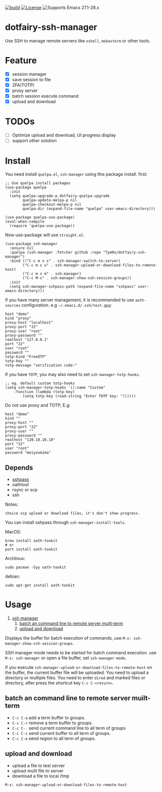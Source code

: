 [![build](https://github.com/7ym0n/dotfairy-ssh-manager/actions/workflows/build.yml/badge.svg)](https://github.com/7ym0n/dotfairy-ssh-manager/actions/workflows/build.yml)
[![License](http://img.shields.io/:license-GPL3-blue.svg)](LICENSE)
![Supports Emacs 27.1-28.x](https://img.shields.io/badge/Supports-Emacs_27.1_--_28.x-blueviolet.svg?style=flat-square&logo=GNU%20Emacs&logoColor=white)

# dotfairy-ssh-manager
Use SSH to manage remote servers like `xshell`, `mobaxterm` or other tools.

# Feature

- [x] session manager
- [x] save session to file
- [x] 2FA(TOTP)
- [x] proxy server
- [x] batch session execute command
- [x] upload and download

# TODOs
- [ ] Optimize upload and download, UI progress display
- [ ] support other solution

# Install
You need install `quelpa.el`, `ssh-manager` using this package install. first:
```elisp
;; Use quelpa install packages
(use-package quelpa
  :init
  (setq quelpa-upgrade-p dotfairy-quelpa-upgrade
        quelpa-update-melpa-p nil
        quelpa-checkout-melpa-p nil
        quelpa-dir (expand-file-name "quelpa" user-emacs-directory)))

(use-package quelpa-use-package)
(eval-when-compile
  (require 'quelpa-use-package))
```
Now use-package will use `straight.el`.
```elisp
(use-package ssh-manager
  :ensure nil
  :quelpa (ssh-manager :fetcher github :repo "7ym0n/dotfairy-ssh-manager")
  :bind (("C-c m s s" . ssh-manager-switch-to-server)
        ("C-c m s u" . ssh-manager-upload-or-download-files-to-remote-host)
        ("C-c m s m" . ssh-manager)
        ("C-c M-s" . ssh-manager-show-ssh-session-groups))
  :init
  (setq ssh-manager-sshpass-path (expand-file-name "sshpass" user-emacs-directory)))

```
If you have many server management, it is recommended to use `auth-sources` configuration.
e.g `~/.emacs.d/.ssh/test.gpg`:
```elisp
host "demo"
kind "proxy"
proxy-host "localhost"
proxy-port "22"
proxy-user "root"
proxy-password ""
realhost "127.0.0.1"
port "22"
user "root"
password ""
totp-kind "FreeOTP"
totp-key ""
totp-message "verification code:"
```
If you have `TOTP`, you may also need to set `ssh-manager-totp-hooks`.
```elisp
;; eg. default custom totp-hooks
(setq ssh-manager-totp-hooks '((:name "Custom"
    :function (lambda (totp-key)
        (setq totp-key (read-string "Enter TOTP key: "))))))
```

Do not use proxy and TOTP, E.g:

```
host "demo"
kind ""
proxy-host ""
proxy-port "22"
proxy-user ""
proxy-password ""
realhost "120.10.10.10"
port "22"
user "root"
password "meiyoumima"
```

## Depends
- [sshpass](https://github.com/dora38/sshpass.git)
- oathtool
- rsync or scp
- ssh

Notes:

    choice scp upload or download files, it's don't show progress.

You can install sshpass through `ssh-manager-install-tools`.

MacOS:
```
brew install oath-tookit
# or
port install oath-tookit
```

Archlinux:
```
sudo pacman -Syy oath-tookit
```

debian:
```
sudo apt-get install oath-tookit
```

# Usage

1.  [ssh manager](#org3821008)
    1.  [batch an command line to remote server muilt-term](#org9746ee9)
    2.  [upload and download](#org0acc9e7)

Displays the buffer for batch execution of commands, use `M-x: ssh-manager-show-ssh-session-groups`.

SSH manager mode needs to be started for batch command execution. use `M-x: ssh-manager` or  open a file buffer, set `ssh-manager-mode`.

If you execute `ssh-manager-upload-or-download-files-to-remote-host` on the buffer, the current buffer file will be uploaded.
You need to upload a directory or multiple files. You need to enter `dired` and marked files or directory, after press the shortcut key `C-c C-<return>`.


## batch an command line to remote server muilt-term

-   `C-c C-a` add a term buffer to groups.
-   `C-c C-r` remove a term buffer to groups.
-   `C-c C-.` send current command line to all term of groups
-   `C-c C-c` send current buffer to all term of groups.
-   `C-c C-e` send region to all term of groups.


<a id="org0acc9e7"></a>

## upload and download

-   upload a file to test server
-   upload muilt file to server
-   download a file to local /tmp
```
M-x: ssh-manager-upload-or-download-files-to-remote-host
```

<a id="orgdb7d181"></a>
